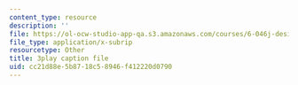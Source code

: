 ```yaml
---
content_type: resource
description: ''
file: https://ol-ocw-studio-app-qa.s3.amazonaws.com/courses/6-046j-design-and-analysis-of-algorithms-spring-2015/cc21d88e5b8718c58946f412220d0790_xnEZqVz7iy4.srt
file_type: application/x-subrip
resourcetype: Other
title: 3play caption file
uid: cc21d88e-5b87-18c5-8946-f412220d0790
---
```

